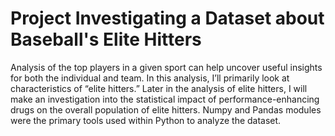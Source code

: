 # Project Investigating a Dataset about Baseball's Elite Hitters

Analysis of the top players in a given sport can help uncover useful insights for both the individual and team. In this analysis, I’ll primarily look at characteristics of “elite hitters.” Later in the analysis of elite hitters, I will make an investigation into the statistical impact of performance-enhancing drugs on the overall population of elite hitters. Numpy and Pandas modules were the primary tools used within Python to analyze the dataset. 
